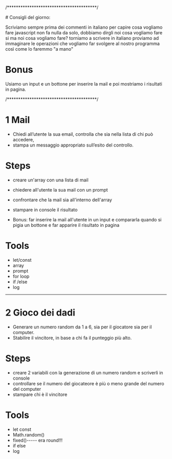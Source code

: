 /****************************************/

# Consigli del giorno:

Scriviamo sempre prima dei commenti in italiano per capire cosa vogliamo fare
javascript non fa nulla da solo, dobbiamo dirgli noi cosa vogliamo fare
si ma noi cosa vogliamo fare?
torniamo a scrivere in italiano
proviamo ad immaginare le operazioni che vogliamo far svolgere al nostro programma così come lo faremmo "a mano"

# Bonus
Usiamo un input e un bottone per inserire la mail e poi mostriamo i risultati in pagina.

/****************************************/


# 1 Mail

- Chiedi all’utente la sua email, controlla che sia nella lista di chi può accedere,
- stampa un messaggio appropriato sull’esito del controllo.


# Steps

- creare un'array con una lista di mail
- chiedere all'utente la sua mail con un prompt
- confrontare che la mail sia all'interno dell'array
- stampare in console il risultato

- Bonus: far inserire la mail all'utente in un input e compararla quando si pigia un bottone e far apparire il risultato in pagina

# Tools

- let/const
- array
- prompt
- for loop
- if /else
- log


-----------------------------------------------------------------

# 2 Gioco dei dadi

- Generare un numero random da 1 a 6, sia per il giocatore sia per il computer. 
- Stabilire il vincitore, in base a chi fa il punteggio più alto.

# Steps

- creare 2 variabili con la generazione di un numero random e scriverli in console
- controllare se il numero del giocateore è più o meno grande del numero del computer
- stampare chi è il vincitore


# Tools

- let const
- Math.random()
- fixed()----- era round!!!
- if else
- log